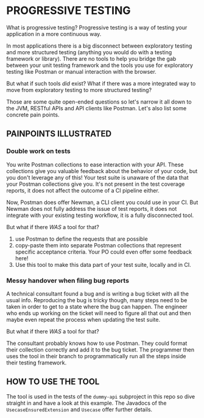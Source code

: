 # PROGRESSIVE TESTING

What is progressive testing? Progressive testing is a way of testing your
application in a more continuous way.

In most applications there is a big
disconnect between exploratory testing and more structured testing (anything
you would do with a testing framework or library). There are no tools to
help you bridge the gab between your unit testing framework and the tools
you use for exploratory testing like Postman or manual interaction with the
browser.

But what if such tools _did_ exist? What if there was a more integrated 
way to move from exploratory testing to more structured testing?

Those are some quite open-ended questions so let's narrow it all down to
the JVM, RESTful APIs and API clients like Postman. 
Let's also list some concrete pain points.

## PAINPOINTS ILLUSTRATED

### Double work on tests

You write Postman collections to ease interaction with your API. These
collections give you valuable feedback about the behavior of your code, but
you don't leverage any of this! Your test suite is unaware of the data that
your Postman collections give you. It's not present in the test coverage
reports, it does not affect the outcome of a CI pipeline either.

Now, Postman does offer Newman, a CLI client you could use in your CI.
But Newman does not fully address the issue of test reports, 
it does not integrate with your existing testing workflow,
it is a fully disconnected tool.

But what if there _WAS_ a tool for that?

1. use Postman to define the requests that are possible
2. copy-paste them into separate Postman collections that represent
   specific acceptance criteria. Your PO could even offer some
   feedback here!
3. Use this tool to make this data part of your test suite, locally and in CI.

### Messy handover when filing bug reports

A technical consultant found a bug and is writing a bug ticket with all the
usual info. Reproducing the bug is tricky though, many steps need to be taken
in order to get to a state where the bug can happen. The engineer who ends
up working on the ticket will need to figure all that out and then maybe
even repeat the process when updating the test suite.

But what if there _WAS_ a tool for that?

The consultant probably knows how to use Postman. They could format their
collection correctly and add it to the bug ticket. The programmer then uses
the tool in their branch to programmatically run all the steps inside their
testing framework.

## HOW TO USE THE TOOL

The tool is used in the tests of the `dummy-api` subproject in this repo so dive straight in 
and have a look at this example. The Javadocs of the `UsecaseEnsuredExtension`
and `Usecase` offer further details.